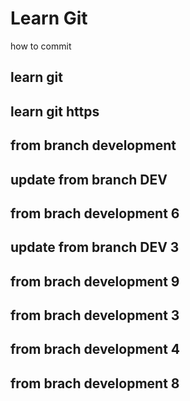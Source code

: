# Learn Git
how to commit

## learn git

## learn git https

## from branch development
## update from branch DEV
## from brach development 6
## update from branch DEV 3

## from brach development 9
## from brach development 3
## from brach development 4
## from brach development 8
